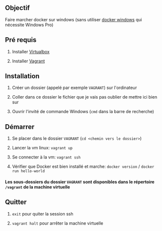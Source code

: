 ## Objectif

Faire marcher docker sur windows (sans utiliser [docker windows](https://docs.docker.com/docker-for-windows/) qui nécessite Windows Pro)

## Pré requis

1. Installer [Virtualbox](https://www.virtualbox.org/)

2. Installer [Vagrant](https://www.vagrantup.com/)

## Installation

1. Créer un dossier (appelé par exemple `VAGRANT`) sur l'ordinateur

2. Coller dans ce dossier le fichier que je vais pas oublier de mettre ici bien sur

3. Ouvrir l'invité de commande Windows (`cmd` dans la barre de recherche)

## Démarrer

1. Se placer dans le dossier `VAGRANT` (`cd <chemin vers le dossier>`)

2. Lancer la vm linux: `vagrant up`

3. Se connecter à la vm: `vagrant ssh`

4. Vérifier que Docker est bien installé et marche: `docker version` / `docker run hello-world`

#### Les sous-dossiers du dossier `VAGRANT` sont disponibles dans le répertoire `/vagrant` de la machine virtuelle

## Quitter

1. `exit` pour quiter la session ssh

2. `vagrant halt` pour arrêter la machine virtuelle
